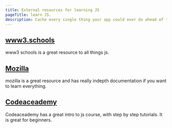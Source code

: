 ```yaml
---
title: External resources for learning JS
pageTitle: learn JS.
description: Cache every single thing your app could ever do ahead of time, so your code never even has to run at all.
---
```


## [www3.schools](https://www.w3schools.com/js/default.asp)

www3 schools is a great resource to all things js.


## [Mozilla](https://developer.mozilla.org/en-US/docs/Web/javascript)

mozilla is a great resource and has really indepth documentation if you want to learn everything.


## [Codeaceademy](https://www.codecademy.com/learn)
Codeaceademy has a great intro to js course, with step by step tutorials.  It is great for beginners.